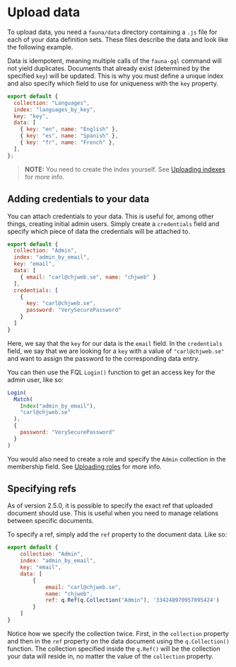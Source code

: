 # Upload data

To upload data, you need a `fauna/data` directory containing a `.js` file for each of your data definition sets. These files describe the data and look like the following example.

Data is idempotent, meaning multiple calls of the `fauna-gql` command will not yield duplicates. Documents that already exist (determined by the specified `key`) will be updated. This is why you must define a unique index and also specify which field to use for uniqueness with the `key` property.

```js
export default {
  collection: "Languages",
  index: "languages_by_key",
  key: "key",
  data: [
    { key: "en", name: "English" },
    { key: "es", name: "Spanish" },
    { key: "fr", name: "French" },
  ],
};

```

> **NOTE:** You need to create the index yourself. See [Uploading indexes](/usage/upload-indexes) for more info.

## Adding credentials to your data

You can attach credentials to your data. This is useful for, among other things, creating initial admin users. Simply create a `credentials` field and specify which piece of data the credentials will be attached to.

```js
export default {
  collection: "Admin",
  index: "admin_by_email",
  key: "email",
  data: [
    { email: "carl@chjweb.se", name: "chjweb" }
  ],
  credentials: [
    { 
      key: "carl@chjweb.se", 
      password: "VerySecurePassword" 
    }
  ]
}
```

Here, we say that the `key` for our data is the `email` field. In the `credentials` field, we say that we are looking for a `key` with a value of `"carl@chjweb.se"` and want to assign the password to the corresponding data entry.

You can then use the FQL `Login()` function to get an access key for the admin user, like so:

```js
Login(
  Match(
    Index("admin_by_email"), 
    "carl@chjweb.se"
  ), 
  { 
    password: "VerySecurePassword" 
  }
)
```

You would also need to create a role and specify the `Admin` collection in the membership field. See [Uploading roles](/usage/upload-roles) for more info.

## Specifying refs

As of version 2.5.0, it is possible to specify the exact ref that uploaded document should use. This is useful when you need to manage relations between specific documents.

To specify a ref, simply add the `ref` property to the document data. Like so:

```js
export default {
	collection: "Admin",
	index: "admin_by_email",
	key: "email",
	data: [
		{ 
			email: "carl@chjweb.se", 
			name: "chjweb",
			ref: q.Ref(q.Collection("Admin"), '334248970957095424')
		}
	]
}
```

Notice how we specify the collection twice. First, in the `collection` property and then in the `ref` property on the data document using the `q.Collection()` function. The collection specified inside the `q.Ref()` will be the collection your data will reside in, no matter the value of the `collection` property.